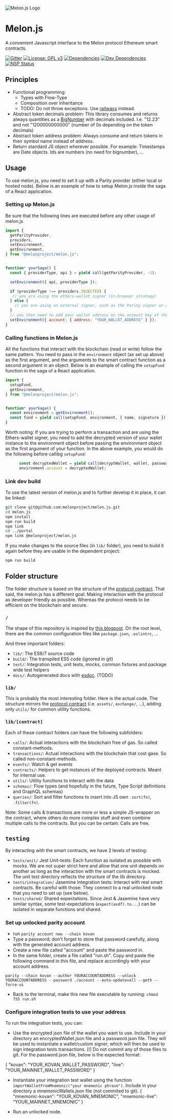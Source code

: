 ![Melon.js Logo](https://github.com/melonproject/branding/blob/master/melonjs/03_melonjs_logo.png?raw=true)

Melon.js
========

A convenient Javascript interface to the Melon protocol Ethereum smart contracts.

[![Gitter][gitter-badge]][gitter-url]
[![License: GPL v3][license-badge]][license-badge-url]
[![Dependencies][dependencies-badge]][dependencies-badge-url]
[![Dev Dependencies][devDependencies-badge]][devDependencies-badge-url]
[![NSP Status][NSP Status badge]][NSP Status]

## Principles

- Functional programming:
  - Types with Flow-Type
  - Composition over inheritance
  - TODO: Do not throw exceptions. Use [railways](http://fsharpforfunandprofit.com/rop/) instead.
- Abstract token decimals problem: This library consumes and returns always
  quantities as a [BigNumber] with decimals included. I.e. "12.23" and not 
  "1200000000000" (number of 0s depending on the token decimals)
- Abstract token address problem: Always consume and return tokens in their 
  symbol name instead of address.
- Return standard JS object wherever possible. For example: Timestamps are Date objects. Ids are numbers (no need for bignumber), ...

## Usage

To use melon.js, you need to set it up with a Parity provider (either local or hosted node). Below is an example of how to setup Melon.js inside the saga of a React application.

### Setting up Melon.js

Be sure that the following lines are executed before any other usage of
melon.js

```javascript
import {
  getParityProvider,
  providers,
  setEnvironment,
  getEnvironment,
} from "@melonproject/melon.js";


function* yourSaga() {
  const { providerType, api } = yield call(getParityProvider, -1);

  setEnvironment({ api, providerType });

  if (providerType !== providers.INJECTED) {
   // you are using the ethers-wallet signer (in-browser strategy)
  } else {
    // you are using an external signer, such as the Parity signer or an unlocked node
  }
  // you then need to add your wallet address on the account key of the environment object
  setEnvironment({ account: { address: "YOUR_WALLET_ADDRESS" } });
}
```

### Calling functions in Melon.js

All the functions that interact with the blockchain (read or write) follow the same pattern. You need to pass in the `environment` object (as set up above) as the first argument, and the arguments to the smart contract function as a second argument in an object. Below is an example of calling the `setupFund` function in the saga of a React application.

```javascript
import {
  setupFund,
  getEnvironment,
} from "@melonproject/melon.js";


function* yourSaga() {
  const environment = getEnvironment();
  const fund = yield call(setupFund, environment, { name, signature });
}
```

Worth noting: If you are trying to perform a transaction and are using the Ethers-wallet signer, you need to add the decrypted version of your wallet instance to the environment object before passing the environment object as the first argument of your function. In the above example, you would do the following before callibg `setupFund`: 

```javascript
      const decryptedWallet = yield call(decryptWallet, wallet, password);
      environment.account = decryptedWallet;
 ```

### Link dev build

To use the latest version of melon.js and to further develop it in place,
it can be linked:

```bash
git clone git@github.com:melonproject/melon.js.git
cd melon.js
npm install
npm run build
npm link
cd ../portal
npm link @melonproject/melon.js
```

If you make changes to the source files (in `lib/` folder), you need to
build it again before they are usable in the dependent project:
```bash
npm run build
```

## Folder structure

The folder structure is based on the structure of the 
[protocol contract]. That said, the melon.js has a different
goal: Making interaction with the protocol as developer friendly as possible.
Whereas the protocol needs to be efficient on the blockchain and secure.


### `/`
The shape of this repository is inspired by [this blogpost][hacker noon react lib].
On the root level, there are the common configuration files like `package.json`,
`.eslintrc`, ...

And three important folders:

- `lib/`: The ES6/7 source code
- `build/`: The transpiled ES5 code (ignored in git)
- `test/`: Integration tests, unit tests, mocks, common fixtures and package 
  wide test helpers
- `docs/`: Autogenerated docs with [esdoc]. (TODO)


### `lib/`
This is probably the most interesting folder. Here is the actual code. The 
structure mirrors the [protocol contract] (i.e. `assets/`, `exchange/`, ...),
adding only `utils/` for common utility functions.

### `lib/[contract]`
Each of these contract folders can have the following subfolders:

- `calls/`: Actual interactions with the blockchain free of gas.
  So called constant-methods.
- `transactions/`: Actual interactions with the blockchain that cost gase. 
  So called non-constant-methods.
- `events/`: Watch & get events 
- `contracts/`: Helpers to get instances of the deployed contracts. Meant for 
  internal use. 
- `utils/`: Utility functions to interact with the data
- `schemas/`: Flow types (and hopefully in the future, Type Script definitions
  and GraphQL schemas)
- `queries/`: Sort and filter functions to insert into JS own `.sort(fn)`,
  `.filter(fn)`.

Note: Some calls & transactions are more or less a simple JS-wrapper on the
contract, where others do more complex stuff and even combine multiple calls
to the contracts. But you can be certain: Calls are free.

## `testing`

By interacting with the smart contracts, we have 2 levels of testing:

- `tests/unit/` Jest Unit-tests: Each function as isolated as possible with mocks.
  We are not super strict here and allow that one unit depends on another as
  long as the interaction with the smart contracts is mocked. The unit test
  directory reflects the structure of the lib directory.
- `tests/integration/` Jasemine Integration tests: Interact with real smart contracts.
  Be careful with those: They connect to a real unlocked node that you need to set up (see below).
- `tests/shared/` Shared expectations. Since Jest & Jasemine have very similar 
  syntax, some test-expectations (`expect(asdf).to...`) can be isolated in 
  separate functions and shared.

### Set up unlocked parity account
- run `parity account new --chain kovan`
- Type a password; don't forget to store that password carefully, along with the generated account address.
- Create a new file called "account" and paste the password in.
- In the same folder, create a file called "run.sh". Copy and paste the following command in this file, and replace accordingly with your account address.

`parity --chain kovan --author YOURACCOUNTADDRESS --unlock YOURACCOUNTADDRESS --password ./account --auto-update=all --geth --force-ui`

- Back to the terminal, make this new file executable by running: `chmod 755 run.sh`

### Configure integration tests to use your address

To run the integration tests, you can: 

- Use the encrypted json file of the wallet you want to use. Include in your directory an encryptedWallet.json file and a password.json file. They will be used to instantiate a wallet/custom signer, which will then be used to sign integration tests transactions. [!] Do not commit any of those files to git.
For the password.json file, below is the expected format:

{
  "kovan": "YOUR_KOVAN_WALLET_PASSWORD",
  "live": "YOUR_MAINNET_WALLET_PASSWORD"
}

- Instantiate your integration test wallet using the function `importWalletFromMnemonic("your mnemonic phrase")`. Include in your directory a mnemonicWallets.json file (not commited to git). 
{
  "mnemonic-kovan": "YOUR_KOVAN_MNEMONIC",
  "mnemonic-live": "YOUR_MAINNET_MNEMONIC"
}

- Run an unlocked node. 


[gitter-badge]: https://img.shields.io/gitter/room/melonproject/general.js.svg?style=flat-square
[gitter-url]: https://gitter.im/melonproject/general?utm_source=badge&utm_medium=badge&utm_campaign=pr-badge&utm_content=badge
[license-badge]: https://img.shields.io/badge/License-GPL%20v3-blue.svg?style=flat-square
[license-badge-url]: ./LICENSE
[dependencies-badge]: https://img.shields.io/david/melonproject/melon.js.svg?style=flat-square
[dependencies-badge-url]: https://david-dm.org/melonproject/melon.js
[devDependencies-badge]: https://img.shields.io/david/dev/melonproject/melon.js.svg?style=flat-square
[devDependencies-badge-url]: https://david-dm.org/melonproject/portal#info=devDependencies
[NSP Status badge]: https://nodesecurity.io/orgs/melonproject/projects/cb1dd04e-1069-4ffd-8210-70ec757ed3de/badge?style=flat-square
[NSP Status]: https://nodesecurity.io/orgs/melonproject/projects/cb1dd04e-1069-4ffd-8210-70ec757ed3de

[BigNumber]: https://mikemcl.github.io/bignumber.js/
[protocol contract]: https://github.com/melonproject/protocol/tree/master/contracts
[hacker noon react lib]: https://hackernoon.com/building-a-react-component-library-part-1-d8a1e248fe6c
[esdoc]: https://esdoc.org/
